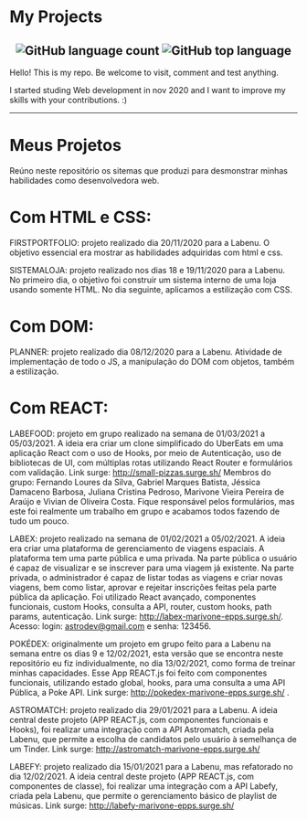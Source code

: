# My Projects

<h2 align="center">
  <img alt="GitHub language count" src="https://img.shields.io/github/languages/count/future4code/epps-labe-food1"> <img alt="GitHub top language" src="https://img.shields.io/github/languages/top/future4code/epps-labe-food1">
</h2>

Hello! This is my repo. Be welcome to visit, comment and test anything.

I started studing Web development in nov 2020 and I want to improve my skills with your contributions. :)

<hr />

# Meus Projetos

Reúno neste repositório os sitemas que produzi para desmonstrar minhas habilidades como desenvolvedora web.


# Com HTML e CSS: 

FIRSTPORTFOLIO: projeto realizado dia 20/11/2020 para a Labenu. O objetivo essencial era mostrar as habilidades adquiridas com html e css.

SISTEMALOJA: projeto realizado nos dias 18 e 19/11/2020 para a Labenu. No primeiro dia, o objetivo foi construir um sistema interno de uma loja usando somente HTML. No dia seguinte, aplicamos a estilização com CSS.

# Com DOM:
PLANNER: projeto realizado dia 08/12/2020 para a Labenu. Atividade de implementação de todo o JS, a manipulação do DOM com objetos, também a estilização.

# Com REACT:
LABEFOOD: projeto em grupo realizado na semana de 01/03/2021 a 05/03/2021. A ideia era criar um clone simplificado do UberEats em uma aplicação React com o uso de Hooks, por meio de Autenticação, uso de bibliotecas de UI, com múltiplas rotas utilizando React Router e formulários com validação. Link surge: http://small-pizzas.surge.sh/ Membros do grupo: Fernando Loures da Silva, Gabriel Marques Batista, Jéssica Damaceno Barbosa, Juliana Cristina Pedroso, Marivone Vieira Pereira de Araújo e Vivian de Oliveira Costa. Fique responsável pelos formulários, mas este foi realmente um trabalho em grupo e acabamos todos fazendo de tudo um pouco. 

LABEX: projeto realizado na semana de 01/02/2021 a 05/02/2021. A ideia era criar uma plataforma de gerenciamento de viagens espaciais. A plataforma tem uma parte pública e uma privada. Na parte pública o usuário é capaz de visualizar e se inscrever para uma viagem já existente. Na parte privada, o administrador é capaz de listar todas as viagens e criar novas viagens, bem como listar, aprovar e rejeitar inscrições feitas pela parte pública da aplicação. Foi utilizado React avançado, componentes funcionais, custom Hooks, consulta a API, router, custom  hooks, path params, autenticação. Link surge: http://labex-marivone-epps.surge.sh/. Acesso: login: astrodev@gmail.com e senha: 123456.

POKÉDEX: originalmente um projeto em grupo feito para a Labenu na semana entre os dias 9 e 12/02/2021, esta versão que se encontra neste repositório eu fiz individualmente, no dia 13/02/2021, como forma de treinar minhas capacidades. Esse App REACT.js foi feito com componentes funcionais, utilizando estado global, hooks, para uma consulta a uma API Pública, a Poke API. Link surge: http://pokedex-marivone-epps.surge.sh/ .

ASTROMATCH:  projeto realizado dia 29/01/2021 para a Labenu. A ideia central deste projeto (APP REACT.js, com componentes funcionais e Hooks), foi realizar uma integração com a API Astromatch, criada pela Labenu, que permite a escolha de candidatos pelo usuário à semelhança de um Tinder. Link surge: http://astromatch-marivone-epps.surge.sh/ 

LABEFY: projeto realizado dia 15/01/2021 para a Labenu, mas refatorado no dia 12/02/2021. A ideia central deste projeto (APP REACT.js, com componentes de classe), foi realizar uma integração com a API Labefy, criada pela Labenu, que permite o gerenciamento básico de playlist de músicas. Link surge: http://labefy-marivone-epps.surge.sh/ 
